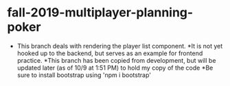 # fall-2019-multiplayer-planning-poker
* This branch deals with rendering the player list component.
*It is not yet hooked up to the backend, but serves as an example for frontend practice.
*This branch has been copied from development, but will be updated later (as of 10/9 at 1:51 PM) to hold my copy of the code
*Be sure to install bootstrap using 'npm i bootstrap'